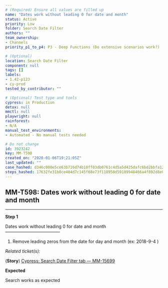```yaml
---
# (Required) Ensure all values are filled up
name: "Dates work without leading 0 for date and month"
status: Active
priority: Low
folder: Search Date Filter
authors: ""
team_ownership:
- Channels
priority_p1_to_p4: P3 - Deep Functions (Do extensive scenarios work?)

# (Optional)
location: Search Date Filter
component: null
tags: []
labels:
- 1.42-p123
- cy-prod
tested_by_contributor: ""

# (Optional) Test type and tools
cypress: in Production
detox: null
mmctl: null
playwright: null
rainforest:
- N/A
manual_test_environments:
- Automated - No manual tests needed

# Do not change
id: 3923242
key: MM-T598
created_on: "2020-01-06T19:21:05Z"
last_updated: ""
case_hashed: d346c000e5ce63b716d74b10ff03db0761c4d5a5d425dafc6bd2bbfa1274154ce086aeb42987ca79e1447810b0bc924e
steps_hashed: 17632fe31b8ce404d7c145f68e73f118950d59189948466a4f892d8e0ba4493625533ae853c8fc738281cad3dd4909b1
---
```


<!-- (Auto-generated) Based on frontmatter's "key" and "name" -->

## MM-T598: Dates work without leading 0 for date and month

---

**Step 1**

Dates work without leading 0 for date and month\
–––––––––––––––––––––––––

1. Remove leading zeros from the date for day and month (ex: 2018-9-4 )

_Related ticket(s):_

(**Story**) [Cypress: Search Date Filter tab — MM-15699](https://mattermost.atlassian.net/browse/MM-15699)

**Expected**

Search works as expected
